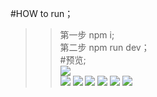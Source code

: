 #HOW to run；
>>第一步 npm i;<br>
>>第二步 npm run dev；<br>
#预览;<br>
![](https://github.com/Gloomysunday28/vue-vux/raw/master/img/vue1.png)  
![](https://github.com/Gloomysunday28/vue-vux/raw/master/img/vue2.png)
![](https://github.com/Gloomysunday28/vue-vux/raw/master/img/vue3.png)
![](https://github.com/Gloomysunday28/vue-vux/raw/master/img/vue4.png)
![](https://github.com/Gloomysunday28/vue-vux/raw/master/img/vue5.png)
![](https://github.com/Gloomysunday28/vue-vux/raw/master/img/vue6.png)
![](https://github.com/Gloomysunday28/vue-vux/raw/master/img/vue7.png)

